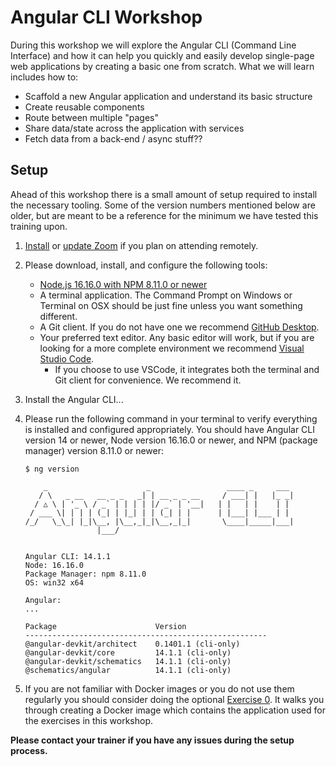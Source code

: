 # Angular CLI Workshop

During this workshop we will explore the Angular CLI (Command Line Interface) and how it can help you quickly and easily develop single-page web applications by creating a basic one from scratch. What we will learn includes how to:

* Scaffold a new Angular application and understand its basic structure
* Create reusable components
* Route between multiple "pages"
* Share data/state across the application with services
* Fetch data from a back-end / async stuff??

## Setup

Ahead of this workshop there is a small amount of setup required to install the necessary tooling. Some of the version numbers mentioned below are older, but are meant to be a reference for the minimum we have tested this training upon.

1. [Install](https://zoom.us/download) or [update Zoom](https://support.zoom.us/hc/en-us/articles/201362233-Upgrade-update-to-the-latest-version) if you plan on attending remotely.
1. Please download, install, and configure the following tools:
    * [Node.js 16.16.0 with NPM 8.11.0 or newer](https://nodejs.org/en/download/)
    * A terminal application. The Command Prompt on Windows or Terminal on OSX should be just fine unless you want something different.
    * A Git client. If you do not have one we recommend [GitHub Desktop](https://desktop.github.com/).
    * Your preferred text editor. Any basic editor will work, but if you are looking for a more complete environment we recommend [Visual Studio Code](https://code.visualstudio.com/).
		* If you choose to use VSCode, it integrates both the terminal and Git client for convenience. We recommend it.
1. Install the Angular CLI...
1. Please run the following command in your terminal to verify everything is installed and configured appropriately. You should have Angular CLI version 14 or newer, Node version 16.16.0 or newer, and NPM (package manager) version 8.11.0 or newer:

      ```
      $ ng version
      
          _                      _                 ____ _     ___
         / \   _ __   __ _ _   _| | __ _ _ __     / ___| |   |_ _|
        / △ \ | '_ \ / _` | | | | |/ _` | '__|   | |   | |    | |
       / ___ \| | | | (_| | |_| | | (_| | |      | |___| |___ | |
      /_/   \_\_| |_|\__, |\__,_|_|\__,_|_|       \____|_____|___|
                      |___/
    

      Angular CLI: 14.1.1
      Node: 16.16.0
      Package Manager: npm 8.11.0 
      OS: win32 x64

      Angular: 
      ... 

      Package                      Version
      ------------------------------------------------------
      @angular-devkit/architect    0.1401.1 (cli-only)
      @angular-devkit/core         14.1.1 (cli-only)
      @angular-devkit/schematics   14.1.1 (cli-only)
      @schematics/angular          14.1.1 (cli-only)
      ```
1. If you are not familiar with Docker images or you do not use them regularly you should consider doing the optional [Exercise 0](/kube-101/exercises/docker-image). It walks you through creating a Docker image which contains the application used for the exercises in this workshop.

**Please contact your trainer if you have any issues during the setup process.**